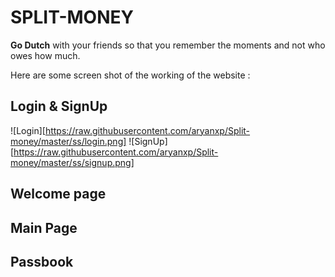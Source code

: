 # SPLIT-MONEY

**Go Dutch** with your friends so that you remember the moments and not who owes how much.

Here are some screen shot of the working of the website : 

## Login & SignUp
![Login][https://raw.githubusercontent.com/aryanxp/Split-money/master/ss/login.png]
![SignUp][https://raw.githubusercontent.com/aryanxp/Split-money/master/ss/signup.png]
## Welcome page


## Main Page


## Passbook


##
